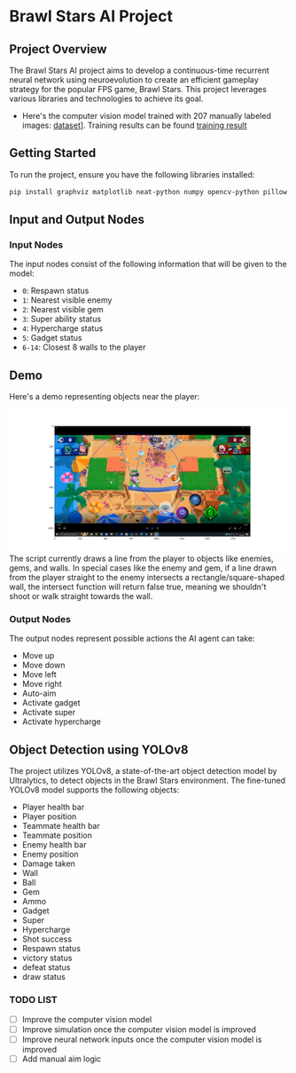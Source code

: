 **Brawl Stars AI Project**
==============================

**Project Overview**
-------------------

The Brawl Stars AI project aims to develop a continuous-time recurrent neural network using neuroevolution to create an efficient gameplay strategy for the popular FPS game, Brawl Stars. This project leverages various libraries and technologies to achieve its goal.
- Here's the computer vision model trained with 207 manually labeled images: [dataset](https://universe.roboflow.com/neonsharp/bs-multi-object-detection)]. Training results can be found [training result](https://mega.nz/folder/uCYmBaxJ#5FBihJ77fwlSB0rIlB70qw)

**Getting Started**
---------------

To run the project, ensure you have the following libraries installed:

```bash
pip install graphviz matplotlib neat-python numpy opencv-python pillow pywin32 pynput ultralytics
```

**Input and Output Nodes**
-------------------------

### Input Nodes

The input nodes consist of the following information that will be given to the model:

* `0`: Respawn status
* `1`: Nearest visible enemy
* `2`: Nearest visible gem
* `3`: Super ability status
* `4`: Hypercharge status
* `5`: Gadget status
* `6-14`: Closest 8 walls to the player

**Demo**
--------

Here's a demo representing objects near the player:

![Demo of Player range and enemy detection](https://github.com/eforce67/BrawlStars-ComputerVision/blob/main/Figure_1.png)
The script currently draws a line from the player to objects like enemies, gems, and walls. In special cases like the enemy and gem, if a line drawn from the player straight to the enemy intersects a rectangle/square-shaped wall, the intersect function will return false true, meaning we shouldn't shoot or walk straight towards the wall.
### Output Nodes

The output nodes represent possible actions the AI agent can take:

* Move up
* Move down
* Move left
* Move right
* Auto-aim
* Activate gadget
* Activate super
* Activate hypercharge

**Object Detection using YOLOv8**
--------------------------------

The project utilizes YOLOv8, a state-of-the-art object detection model by Ultralytics, to detect objects in the Brawl Stars environment. The fine-tuned YOLOv8 model supports the following objects:

* Player health bar
* Player position
* Teammate health bar
* Teammate position
* Enemy health bar
* Enemy position
* Damage taken
* Wall
* Ball
* Gem
* Ammo
* Gadget
* Super
* Hypercharge
* Shot success
* Respawn status
* victory status
* defeat status
* draw status

### TODO LIST
- [ ] Improve the computer vision model
- [ ] Improve simulation once the computer vision model is improved
- [ ] Improve neural network inputs once the computer vision model is improved
- [ ] Add manual aim logic
